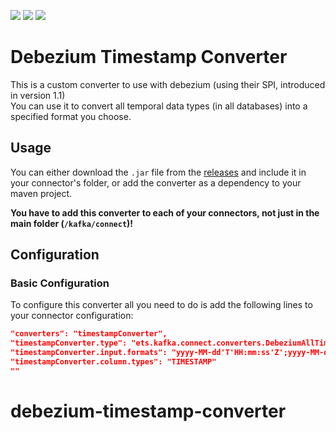 ![](https://github.com/oryanmoshe/debezium-timestamp-converter/workflows/Run%20Tests/badge.svg?branch=master) ![](https://github.com/oryanmoshe/debezium-timestamp-converter/workflows/GitHub%20Release/badge.svg) ![](https://github.com/oryanmoshe/debezium-timestamp-converter/workflows/GitHub%20Package/badge.svg)
# Debezium Timestamp Converter
This is a custom converter to use with debezium (using their SPI, introduced in version 1.1)  
You can use it to convert all temporal data types (in all databases) into a specified format you choose.

## Usage
You can either download the `.jar` file from the [releases](https://github.com/danghuutoan/debezium-timestamp-converter/releases) and include it in your connector's folder, or add the converter as a dependency to your maven project.

**You have to add this converter to each of your connectors, not just in the main folder (`/kafka/connect`)!**

## Configuration
### Basic Configuration
To configure this converter all you need to do is add the following lines to your connector configuration:
```json
"converters": "timestampConverter",
"timestampConverter.type": "ets.kafka.connect.converters.DebeziumAllTimestampFieldsToAvroTimestampConverter",
"timestampConverter.input.formats": "yyyy-MM-dd'T'HH:mm:ss'Z';yyyy-MM-dd HH:mm:ss.SS",
"timestampConverter.column.types": "TIMESTAMP"
""
```
# debezium-timestamp-converter
